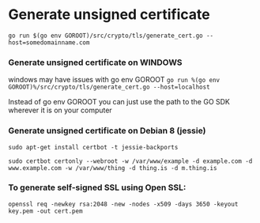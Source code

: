 # Generate unsigned certificate
`go run $(go env GOROOT)/src/crypto/tls/generate_cert.go --host=somedomainname.com`

### Generate unsigned certificate on WINDOWS
windows may have issues with go env GOROOT
`go run %(go env GOROOT)%/src/crypto/tls/generate_cert.go --host=localhost`

Instead of go env GOROOT you can just use the path to the GO SDK wherever it is on your computer

### Generate unsigned certificate on Debian 8 (jessie)
`sudo apt-get install certbot -t jessie-backports`

`sudo certbot certonly --webroot -w /var/www/example -d example.com -d www.example.com -w /var/www/thing -d thing.is -d m.thing.is`

### To generate self-signed SSL using Open SSL:
`openssl req -newkey rsa:2048 -new -nodes -x509 -days 3650 -keyout key.pem -out cert.pem`
